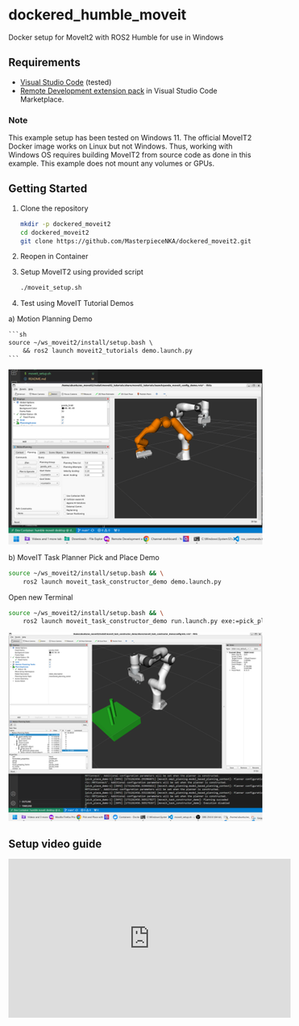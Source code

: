 # dockered_humble_moveit
Docker setup for MoveIt2 with ROS2 Humble for use in Windows

## Requirements
- [Visual Studio Code](https://code.visualstudio.com/) (tested)
- [Remote Development extension pack](https://marketplace.visualstudio.com/items?itemName=ms-vscode-remote.vscode-remote-extensionpack) in Visual Studio Code Marketplace.


### Note
This example setup has been tested on Windows 11. The official MoveIT2 Docker image works on Linux but not Windows. Thus, working with Windows OS requires building MoveIT2 from source code as done in this example. This example does not mount any volumes or GPUs.

## Getting Started

1. Clone the repository
    ```sh
    mkdir -p dockered_moveit2
    cd dockered_moveit2
    git clone https://github.com/MasterpieceNKA/dockered_moveit2.git
    ```

2. Reopen in Container



3. Setup MoveIT2 using provided script

    ```sh
    ./moveit_setup.sh
    ```

4. Test using MoveIT Tutorial Demos

a) Motion Planning Demo

    ```sh
    source ~/ws_moveit2/install/setup.bash \
        && ros2 launch moveit2_tutorials demo.launch.py
    ```
<img src="figures/fig_1.png" alt="Motion Planning Demo" style="width:900px;"/>



b) MoveIT Task Planner Pick and Place Demo

```sh
source ~/ws_moveit2/install/setup.bash && \
    ros2 launch moveit_task_constructor_demo demo.launch.py
```
Open new Terminal

```sh
source ~/ws_moveit2/install/setup.bash && \
    ros2 launch moveit_task_constructor_demo run.launch.py exe:=pick_place_demo
```

<img src="figures/fig_2.png" alt="MoveIT Task Planner Pick and Place Demo" style="width:900px;"/>


## Setup video guide
<iframe width="560" height="315" src="https://youtu.be/O-1l_8msafI" frameborder="0" allow="accelerometer; autoplay; clipboard-write; encrypted-media; gyroscope; picture-in-picture" allowfullscreen></iframe>





